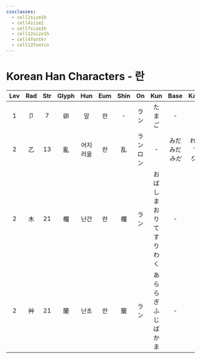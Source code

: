 ```yaml
---
cssclasses:
  - cell2size1h
  - cell4size2
  - cell7size1h
  - cell12size1h
  - cell4fontkr
  - cell12fontcn
---
```


# Korean Han Characters - 란

| Lev | Rad | Str | Glyph | Hun  | Eum | Shin |    On    |           Kun           |       Base       |      Kana       | Simp | Man  |  Can  |               Viet               |
| :-: | :-: | :-: | :---: | :--: | :-: | :--: | :------: | :---------------------: | :--------------: | :-------------: | :--: | :--: | :---: | :------------------------------: |
|  1  |  卩  |  7  |   卵   |  알   |  란  |  -   |    ラン    |           たまご           |        -         |        -        |  -   | luǎn | leon2 |           noãn<br>loãn           |
|  2  |  乙  | 13  |   亂   | 어지러울 |  란  |  乱   | ラン<br>ロン |            -            | みだ<br>みだ<br>*みだ* | れる<br>す<br>*りに* |  乱   | luàn | lyun6 |               loạn               |
|  2  |  木  | 21  |   欄   |  난간  |  란  |  欄   |    ラン    | おばしま<br>おり<br>てすり<br>わく |        -         |        -        |  栏   | lán  | laan4 | lan<br>lang<br>lơn<br>lán<br>ràn |
|  2  |  艸  | 21  |   蘭   |  난초  |  란  |  蘭   |    ラン    |      あららぎ<br>ふじばかま      |        -         |        -        |  兰   | lán  | laan4 |             lan<br>lơn             |
